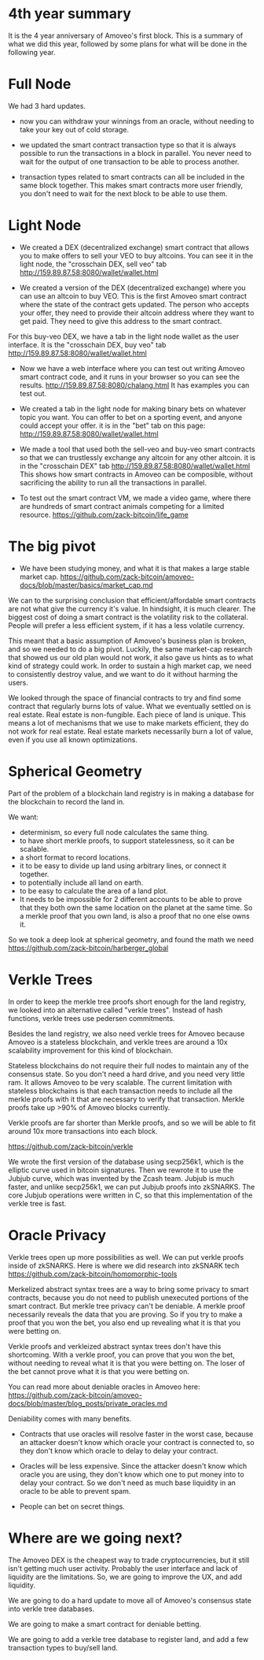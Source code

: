 4th year summary
================

It is the 4 year anniversary of Amoveo's first block. This is a summary of what we did this year, followed by some plans for what will be done in the following year.

Full Node
============

We had 3 hard updates. 

* now you can withdraw your winnings from an oracle, without needing to take your key out of cold storage.

* we updated the smart contract transaction type so that it is always possible to run the transactions in a block in parallel. You never need to wait for the output of one transaction to be able to process another.

* transaction types related to smart contracts can all be included in the same block together. This makes smart contracts more user friendly, you don't need to wait for the next block to be able to use them.

Light Node
=============

* We created a DEX (decentralized exchange) smart contract that allows you to make offers to sell your VEO to buy altcoins.
You can see it in the light node, the "crosschain DEX, sell veo" tab http://159.89.87.58:8080/wallet/wallet.html

* We created a version of the DEX (decentralized exchange) where you can use an altcoin to buy VEO. This is the first Amoveo smart contract where the state of the contract gets updated. The person who accepts your offer, they need to provide their altcoin address where they want to get paid. They need to give this address to the smart contract.

For this buy-veo DEX, we have a tab in the light node wallet as the user interface. It is the "crosschain DEX, buy veo" tab http://159.89.87.58:8080/wallet/wallet.html

* Now we have a web interface where you can test out writing Amoveo smart contract code, and it runs in your browser so you can see the results. http://159.89.87.58:8080/chalang.html It has examples you can test out.

* We created a tab in the light node for making binary bets on whatever topic you want. You can offer to bet on a sporting event, and anyone could accept your offer. it is in the "bet" tab on this page: http://159.89.87.58:8080/wallet/wallet.html

* We made a tool that used both the sell-veo and buy-veo smart contracts so that we can trustlessly exchange any altcoin for any other altcoin. it is in the "crosschain DEX" tab http://159.89.87.58:8080/wallet/wallet.html
This shows how smart contracts in Amoveo can be composible, without sacrificing the ability to run all the transactions in parallel.

* To test out the smart contract VM, we made a video game, where there are hundreds of smart contract animals competing for a limited resource. https://github.com/zack-bitcoin/life_game


The big pivot
=========

* We have been studying money, and what it is that makes a large stable market cap. https://github.com/zack-bitcoin/amoveo-docs/blob/master/basics/market_cap.md

We can to the surprising conclusion that efficient/affordable smart contracts are not what give the currency it's value.
In hindsight, it is much clearer.
The biggest cost of doing a smart contract is the volatility risk to the collateral. People will prefer a less efficient system, if it has a less volatile currency.

This meant that a basic assumption of Amoveo's business plan is broken, and so we needed to do a big pivot.
Luckily, the same market-cap research that showed us our old plan would not work, it also gave us hints as to what kind of strategy could work.
In order to sustain a high market cap, we need to consistently destroy value, and we want to do it without harming the users.

We looked through the space of financial contracts to try and find some contract that regularly burns lots of value.
What we eventually settled on is real estate.
Real estate is non-fungible. Each piece of land is unique. This means a lot of mechanisms that we use to make markets efficient, they do not work for real estate.
Real estate markets necessarily burn a lot of value, even if you use all known optimizations.


Spherical Geometry
===========

Part of the problem of a blockchain land registry is in making a database for the blockchain to record the land in.

We want:
* determinism, so every full node calculates the same thing.
* to have short merkle proofs, to support statelessness, so it can be scalable.
* a short format to record locations.
* it to be easy to divide up land using arbitrary lines, or connect it together.
* to potentially include all land on earth.
* to be easy to calculate the area of a land plot.
* It needs to be impossible for 2 different accounts to be able to prove that they both own the same location on the planet at the same time. So a merkle proof that you own land, is also a proof that no one else owns it.

So we took a deep look at spherical geometry, and found the math we need https://github.com/zack-bitcoin/harberger_global


Verkle Trees
=============

In order to keep the merkle tree proofs short enough for the land registry, we looked into an alternative called "verkle trees".
Instead of hash functions, verkle trees use pedersen commitments.

Besides the land registry, we also need verkle trees for Amoveo because Amoveo is a stateless blockchain, and verkle trees are around a 10x scalability improvement for this kind of blockchain.

Stateless blockchains do not require their full nodes to maintain any of the consensus state. So you don't need a hard drive, and you need very little ram. It allows Amoveo to be very scalable.
The current limitation with stateless blockchains is that each transaction needs to include all the merkle proofs with it that are necessary to verify that transaction.
Merkle proofs take up >90% of Amoveo blocks currently.

Verkle proofs are far shorter than Merkle proofs, and so we will be able to fit around 10x more transactions into each block.

https://github.com/zack-bitcoin/verkle

We wrote the first version of the database using secp256k1, which is the elliptic curve used in bitcoin signatures.
Then we rewrote it to use the Jubjub curve, which was invented by the Zcash team.
Jubjub is much faster, and unlike secp256k1, we can put Jubjub proofs into zkSNARKS.
The core Jubjub operations were written in C, so that this implementation of the verkle tree is fast.


Oracle Privacy
==========

Verkle trees open up more possibilities as well.
We can put verkle proofs inside of zkSNARKS.
Here is where we did research into zkSNARK tech https://github.com/zack-bitcoin/homomorphic-tools

Merkelized abstract syntax trees are a way to bring some privacy to smart contracts, because you do not need to publish unexecuted portions of the smart contract.
But merkle tree privacy can't be deniable.
A merkle proof necessarily reveals the data that you are proving.
So if you try to make a proof that you won the bet, you also end up revealing what it is that you were betting on.

Verkle proofs and verkleized abstract syntax trees don't have this shortcoming.
With a verkle proof, you can prove that you won the bet, without needing to reveal what it is that you were betting on.
The loser of the bet cannot prove what it is that you were betting on.

You can read more about deniable oracles in Amoveo here: https://github.com/zack-bitcoin/amoveo-docs/blob/master/blog_posts/private_oracles.md


Deniability comes with many benefits.

* Contracts that use oracles will resolve faster in the worst case, because an attacker doesn't know which oracle your contract is connected to, so they don't know which oracle to delay to delay your contract.

* Oracles will be less expensive. Since the attacker doesn't know which oracle you are using, they don't know which one to put money into to delay your contract. So we don't need as much base liquidity in an oracle to be able to prevent spam.

* People can bet on secret things.


Where are we going next?
================

The Amoveo DEX is the cheapest way to trade cryptocurrencies, but it still isn't getting much user activity.
Probably the user interface and lack of liquidity are the limitations.
So, we are going to improve the UX, and add liquidity.

We are going to do a hard update to move all of Amoveo's consensus state into verkle tree databases.

We are going to make a smart contract for deniable betting.

We are going to add a verkle tree database to register land, and add a few transaction types to buy/sell land.

